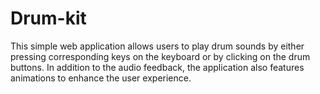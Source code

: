 # Drum-kit
This simple web application allows users to play drum sounds by either pressing corresponding keys on the keyboard or by clicking on the drum buttons. In addition to the audio feedback, the application also features animations to enhance the user experience.
